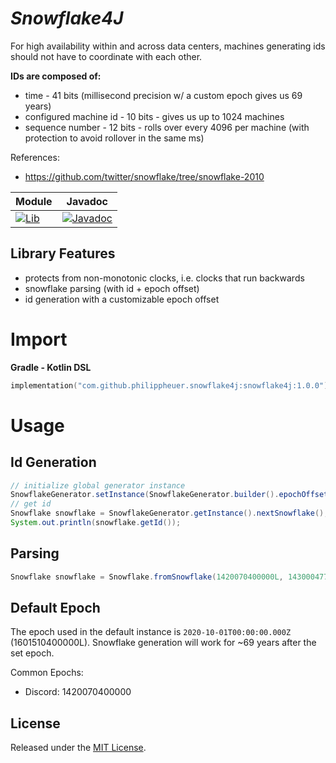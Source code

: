 # *Snowflake4J*

For high availability within and across data centers, machines generating ids should not have to coordinate with each other.

**IDs are composed of:**

- time - 41 bits (millisecond precision w/ a custom epoch gives us 69 years)
- configured machine id - 10 bits - gives us up to 1024 machines
- sequence number - 12 bits - rolls over every 4096 per machine (with protection to avoid rollover in the same ms)

References:

- https://github.com/twitter/snowflake/tree/snowflake-2010


| Module                                                                                                                                                                                                | Javadoc                                                                                                                                                                                   |
|:------------------------------------------------------------------------------------------------------------------------------------------------------------------------------------------------------|-------------------------------------------------------------------------------------------------------------------------------------------------------------------------------------------|
| [![Lib](https://img.shields.io/maven-central/v/com.github.philippheuer.snowflake4j/snowflake4j?label=snowflake4j)](https://search.maven.org/artifact/com.github.philippheuer.snowflake4j/snowflake4j) | [![Javadoc](https://javadoc.io/badge2/com.github.philippheuer.snowflake4j/snowflake4j/javadoc.svg?label=javadoc)](https://javadoc.io/doc/com.github.philippheuer.snowflake4j/snowflake4j) |

## Library Features

- protects from non-monotonic clocks, i.e. clocks that run backwards
- snowflake parsing (with id + epoch offset)
- id generation with a customizable epoch offset

# Import

**Gradle - Kotlin DSL**

```kotlin
implementation("com.github.philippheuer.snowflake4j:snowflake4j:1.0.0")
```

# Usage

## Id Generation

```java
// initialize global generator instance
SnowflakeGenerator.setInstance(SnowflakeGenerator.builder().epochOffset(offset).nodeId(1).build());
// get id
Snowflake snowflake = SnowflakeGenerator.getInstance().nextSnowflake();
System.out.println(snowflake.getId());
```

## Parsing

```java
Snowflake snowflake = Snowflake.fromSnowflake(1420070400000L, 143000477531897856L);
```

## Default Epoch

The epoch used in the default instance is `2020-10-01T00:00:00.000Z` (1601510400000L). Snowflake generation will work for ~69 years after the set epoch.

Common Epochs:

- Discord: 1420070400000

## License

Released under the [MIT License](./LICENSE).

